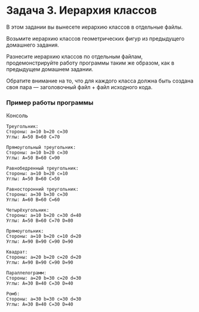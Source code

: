 # Задача 3. Иерархия классов
В этом задании вы вынесете иерархию классов в отдельные файлы.

Возьмите иерархию классов геометрических фигур из предыдущего домашнего задания.

Разнесите иерархию классов по отдельным файлам, продемонстрируйте работу программы таким же образом, как в предыдущем домашнем задании.

Обратите внимание на то, что для каждого класса должна быть создана своя пара — заголовочный файл + файл исходного кода.

### Пример работы программы
Консоль
~~~
Треугольник:
Стороны: a=10 b=20 c=30
Углы: A=50 B=60 C=70

Прямоугольный треугольник:
Стороны: a=10 b=20 c=30
Углы: A=50 B=60 C=90

Равнобедренный треугольник:
Стороны: a=10 b=20 c=10
Углы: A=50 B=60 C=50

Равносторонний треугольник:
Стороны: a=30 b=30 c=30
Углы: A=60 B=60 C=60

Четырёхугольник:
Стороны: a=10 b=20 c=30 d=40
Углы: A=50 B=60 C=70 D=80

Прямоугольник:
Стороны: a=10 b=20 c=10 d=20
Углы: A=90 B=90 C=90 D=90

Квадрат:
Стороны: a=20 b=20 c=20 d=20
Углы: A=90 B=90 C=90 D=90

Параллелограмм:
Стороны: a=20 b=30 c=20 d=30
Углы: A=30 B=40 C=30 D=40

Ромб:
Стороны: a=30 b=30 c=30 d=30
Углы: A=30 B=40 C=30 D=40
~~~